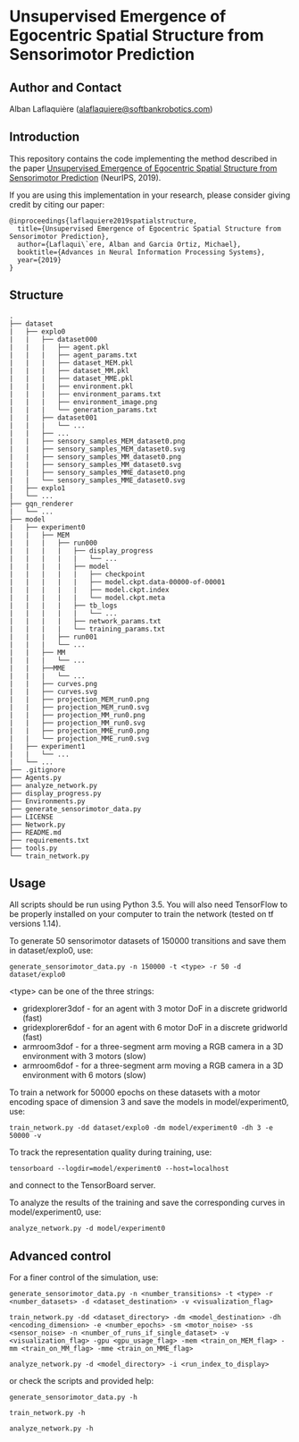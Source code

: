 # Unsupervised Emergence of Egocentric Spatial Structure from Sensorimotor Prediction

## Author and Contact
Alban Laflaquière (alaflaquiere@softbankrobotics.com)

## Introduction

This repository contains the code implementing the method described in the paper
[Unsupervised Emergence of Egocentric Spatial Structure from Sensorimotor
Prediction](https://arxiv.org/abs/1906.01401) (NeurIPS, 2019).

If you are using this implementation in your research, please consider giving credit by citing our paper:
```
@inproceedings{laflaquiere2019spatialstructure,
  title={Unsupervised Emergence of Egocentric Spatial Structure from Sensorimotor Prediction},
  author={Laflaqui\`ere, Alban and Garcia Ortiz, Michael},
  booktitle={Advances in Neural Information Processing Systems},
  year={2019}
}
```

## Structure
```
.
├── dataset
|   ├── explo0
|   |   ├── dataset000
|   |   |   ├── agent.pkl
|   |   |   ├── agent_params.txt
|   |   |   ├── dataset_MEM.pkl
|   |   |   ├── dataset_MM.pkl
|   |   |   ├── dataset_MME.pkl
|   |   |   ├── environment.pkl
|   |   |   ├── environment_params.txt
|   |   |   ├── environment_image.png
|   |   |   └── generation_params.txt
|   |   ├── dataset001
|   |   |   └── ...
|   |   ├── ...
|   |   ├── sensory_samples_MEM_dataset0.png
|   |   ├── sensory_samples_MEM_dataset0.svg
|   |   ├── sensory_samples_MM_dataset0.png
|   |   ├── sensory_samples_MM_dataset0.svg
|   |   ├── sensory_samples_MME_dataset0.png
|   |   └── sensory_samples_MME_dataset0.svg
|   ├── explo1
|   └── ...
├── gqn_renderer
|   └── ...
├── model
|   ├── experiment0
|   |   ├── MEM
|   |   |   ├── run000
|   |   |   |   ├── display_progress
|   |   |   |   |   └── ...
|   |   |   |   ├── model
|   |   |   |   |   ├── checkpoint
|   |   |   |   |   ├── model.ckpt.data-00000-of-00001
|   |   |   |   |   ├── model.ckpt.index
|   |   |   |   |   └── model.ckpt.meta
|   |   |   |   ├── tb_logs
|   |   |   |   |   └── ...
|   |   |   |   ├── network_params.txt
|   |   |   |   └── training_params.txt
|   |   |   ├── run001
|   |   |   └── ...
|   |   ├── MM
|   |   |   └── ...
|   |   ├──MME
|   |   |   └── ...
|   |   ├── curves.png
|   |   ├── curves.svg
|   |   ├── projection_MEM_run0.png
|   |   ├── projection_MEM_run0.svg
|   |   ├── projection_MM_run0.png
|   |   ├── projection_MM_run0.svg
|   |   ├── projection_MME_run0.png
|   |   └── projection_MME_run0.svg
|   ├── experiment1
|   |   └── ...
|   └── ...
├── .gitignore
├── Agents.py
├── analyze_network.py
├── display_progress.py
├── Environments.py
├── generate_sensorimotor_data.py
├── LICENSE
├── Network.py
├── README.md
├── requirements.txt
├── tools.py
└── train_network.py
```

## Usage

All scripts should be run using Python 3.5. You will also need TensorFlow to be properly
installed on your computer to train the network (tested on tf versions 1.14).


To generate 50 sensorimotor datasets of 150000 transitions and save them in dataset/explo0, use:
```
generate_sensorimotor_data.py -n 150000 -t <type> -r 50 -d dataset/explo0
```

\<type\> can be one of the three strings:

* gridexplorer3dof - for an agent with 3 motor DoF in a discrete gridworld (fast)
* gridexplorer6dof - for an agent with 6 motor DoF in a discrete gridworld (fast)
* armroom3dof - for a three-segment arm moving a RGB camera in a 3D environment with 3 motors (slow)
* armroom6dof - for a three-segment arm moving a RGB camera in a 3D environment with 6 motors (slow)


To train a network for 50000 epochs on these datasets with a motor encoding space of dimension 3 and save the models in model/experiment0, use:
```
train_network.py -dd dataset/explo0 -dm model/experiment0 -dh 3 -e 50000 -v
```

To track the representation quality during training, use:
```
tensorboard --logdir=model/experiment0 --host=localhost
```
and connect to the TensorBoard server.

To analyze the results of the training and save the corresponding curves in model/experiment0, use:
```
analyze_network.py -d model/experiment0
```


## Advanced control

For a finer control of the simulation, use:
```
generate_sensorimotor_data.py -n <number_transitions> -t <type> -r <number_datasets> -d <dataset_destination> -v <visualization_flag>

train_network.py -dd <dataset_directory> -dm <model_destination> -dh <encoding_dimension> -e <number_epochs> -sm <motor_noise> -ss <sensor_noise> -n <number_of_runs_if_single_dataset> -v <visualization_flag> -gpu <gpu_usage_flag> -mem <train_on_MEM_flag> -mm <train_on_MM_flag> -mme <train_on_MME_flag>

analyze_network.py -d <model_directory> -i <run_index_to_display>
```
or check the scripts and provided help:
```
generate_sensorimotor_data.py -h

train_network.py -h

analyze_network.py -h
```
